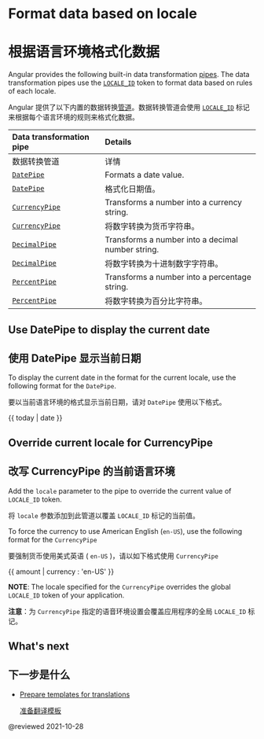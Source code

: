 # Format data based on locale

# 根据语言环境格式化数据

Angular provides the following built-in data transformation [pipes][AioGuideGlossaryPipe].  The data transformation pipes use the [`LOCALE_ID`][AioApiCoreLocaleId] token to format data based on rules of each locale.

Angular 提供了以下内置的数据转换[管道][AioGuideGlossaryPipe]。数据转换管道会使用 [`LOCALE_ID`][AioApiCoreLocaleId] 标记来根据每个语言环境的规则来格式化数据。

| Data transformation pipe                   | Details                                           |
|:-------------------------------------------|:--------------------------------------------------|
| 数据转换管道                                     | 详情                                                |
| [`DatePipe`][AioApiCommonDatepipe]         | Formats a date value.                             |
| [`DatePipe`][AioApiCommonDatepipe]         | 格式化日期值。                                           |
| [`CurrencyPipe`][AioApiCommonCurrencypipe] | Transforms a number into a currency string.       |
| [`CurrencyPipe`][AioApiCommonCurrencypipe] | 将数字转换为货币字符串。                                      |
| [`DecimalPipe`][AioApiCommonDecimalpipe]   | Transforms a number into a decimal number string. |
| [`DecimalPipe`][AioApiCommonDecimalpipe]   | 将数字转换为十进制数字字符串。                                   |
| [`PercentPipe`][AioApiCommonPercentpipe]   | Transforms a number into a percentage string.     |
| [`PercentPipe`][AioApiCommonPercentpipe]   | 将数字转换为百分比字符串。                                     |

## Use DatePipe to display the current date

## 使用 DatePipe 显示当前日期

To display the current date in the format for the current locale, use the following format for the `DatePipe`.

要以当前语言环境的格式显示当前日期，请对 `DatePipe` 使用以下格式。

<!--todo: replace with code-example -->

<code-example format="typescript" language="typescript">

{{ today | date }}

</code-example>

## Override current locale for CurrencyPipe

## 改写 CurrencyPipe 的当前语言环境

Add the `locale` parameter to the pipe to override the current value of `LOCALE_ID` token.

将 `locale` 参数添加到此管道以覆盖 `LOCALE_ID` 标记的当前值。

To force the currency to use American English (`en-US`), use the following format for the `CurrencyPipe`

要强制货币使用美式英语 ( `en-US` )，请以如下格式使用 `CurrencyPipe` 

<!--todo: replace with code-example -->

<code-example format="typescript" language="typescript">

{{ amount | currency : 'en-US' }}

</code-example>

<div class="alert is-helpful">

**NOTE**: The locale specified for the `CurrencyPipe` overrides the global `LOCALE_ID` token of your application.

**注意**：为 `CurrencyPipe` 指定的语音环境设置会覆盖应用程序的全局 `LOCALE_ID` 标记。

</div>

## What's next

## 下一步是什么

- [Prepare templates for translations][AioGuideI18nCommonPrepare]

  [准备翻译模板][AioGuideI18nCommonPrepare]

<!-- links -->

[AioApiCommonCurrencypipe]: api/common/CurrencyPipe "CurrencyPipe | Common - API | Angular"

[AioApiCommonDatepipe]: api/common/DatePipe "DatePipe | Common - API | Angular"

[AioApiCommonDecimalpipe]: api/common/DecimalPipe "DecimalPipe | Common - API | Angular"

[AioApiCommonPercentpipe]: api/common/PercentPipe "PercentPipe | Common - API | Angular"

[AioApiCoreLocaleId]: api/core/LOCALE_ID "LOCALE_ID | Core - API | Angular"

[AioGuideGlossaryPipe]: guide/glossary#pipe "pipe - Glossary | Angular"

[AioGuideI18nCommonPrepare]: guide/i18n-common-prepare "Prepare templates for translations | Angular"

<!-- external links -->

<!-- end links -->

@reviewed 2021-10-28
